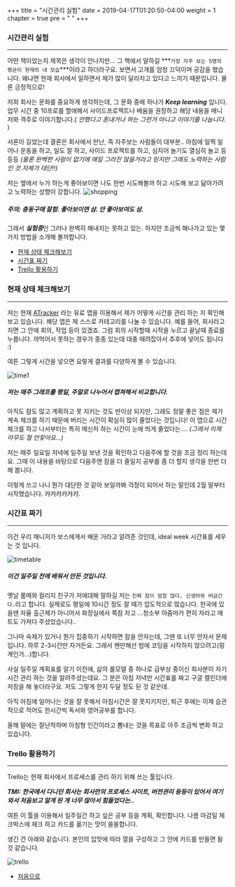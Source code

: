 +++
title = "시간관리 실험"
date = 2019-04-17T01:20:50-04:00
weight = 1
chapter = true
pre = "<i class='fas fa-history'></i> "
+++

### 시간관리 실험
***

<a name="time-top"></a>
어떤 책이었는지 제목은 생각이 안나지만... 그 책에서 말하길 ***`가장 자주 보는 5명의 평균이 현재의 내 모습`***이라고 하더라구요.
보면서 고개를 엄청 끄덕이며 공감을 했습니다. 왜냐면 현재 회사에서 일하면서 제가 많이 달라지고 있다고 느끼기 때문입니다. 물론 긍정적으로!

저희 회사는 문화를 중요하게 생각하는데, 그 문화 중에 하나가 ***Keep learning*** 입니다.
업무 시간 중 10프로를 할애해서 사이드프로젝트나 배움을 권장하고 해당 내용을 매니저와 격주로 이야기합니다.( _안했다고 혼내거나 하는 그런거 아니고 이야기를 나눕니다._ )

서론이 길었는데 결론은 회사에서 만난, 즉 자주보는 사람들이 대부분..
아침에 일찍 일어나 운동을 하고, 일도 잘 하고, 사이드 프로젝트를 하고, 심지어 놀기도 열심히 놀고 등등등
_(물론 완벽한 사람이 없기에 매일 그러진 않을거라고 믿지만 그래도 노력하는 사람인 것 자체가 대단!!)_

저는 옆에서 누가 하는게 좋아보이면 나도 한번 시도해볼까 하고 시도해 보고 닮아가려고 노력하는 성향이 강합니다.
![shopping](https://drive.google.com/uc?id=15sGhgRLXrQmUkWRtFgbtWSJNOwPhFOvv)
##### 주의: 충동구매 잘함. 좋아보이면 삼. 안 좋아보여도 삼.

그래서 ***실험중***인 그러나 완벽히 해내지는 못하고 있는. 하지만 조금씩 해나가고 있는 몇가지 방법을 소개해 볼까합니다.



+ [현재 상태 체크해보기](#time-section01)
+ [시간표 짜기](#time-section02)
+ [Trello 활용하기](#time-section02)


<a name="time-section01"></a>
### 현재 상태 체크해보기
___

저는 현재 [ATracker](http://www.wonderapps.se/atracker/) 라는 유료 앱을 이용해서 제가 어떻게 시간을 관리 하는 지 확인해 보고 있습니다.
해당 앱은 제 스스로 카테고리를 나눌 수 있습니다. 예를 들어, 회사라고 치면 그 안에 회의, 작업 등이 있겠죠.
그럼 회의 시작할때 시작을 누르고 끝날때 종료를 누릅니다. 까먹어서 못하는 경우가 종종 있는데 대충 때려잡아서 추후에 넣어도 됩니다 :)

여튼 그렇게 시간을 넣으면 요렇게 결과를 다양하게 볼 수 있습니다.

![time1](https://drive.google.com/uc?id=1GGh0j9wNLwy6uY4yb5SgfU3QBPrVhnKs)
##### 저는 매주 그래프를 평일, 주말로 나누어서 캡쳐해서 비교합니다.

아직도 잠도 많고 계획하고 못 지키는 것도 반이상 되지만,
그래도 정말 좋은 점은 제가 계속 체크를 하기 때문에 버리는 시간이 확실히 많이 줄었다는 것입니다!
이 앱으로 시간 체크를 하고 나서부터는 특히 메신저 하는 시간이 눈에 띄게 줄었다는....
_(그래서 이제 아무도 절 안찾아요...)_

저는 매주 일요일 저녁에 일주일 보낸 것을 확인하고 다음주에 할 것을 조금 정리 하는데요.
그때 이 내용을 바탕으로 다음주엔 잠을 더 줄일지 공부를 좀 더 할지 생각을 한번 더 해 봅니다.

이렇게 쓰고 나니 뭔가 대단한 것 같아 보일까봐 걱정이 되어서 하는 말인데
2월 말부터 시작했습니다. 캬캬캬캬캬캬.



<a name="time-section02"></a>
### 시간표 짜기
___

이건 우리 매니저가 보스에게서 배운 거라고 알려준 것인데, ideal week 시간표를 세우는 것 입니다.

![timetable](https://drive.google.com/uc?id=1su7DGwx8mJjx0q2f2-jek8BFQA8LFTeU)
##### 이건 일주일 전에 배워서 만든 것입니다.

옛날 룸메와 컬리지 친구가 저에대해 말하길 저는 `진짜 잠이 엄청 많다. 신생아와 버금간다.`라고 합니다.
실제로도 평일에 10시간 정도 잘 때가 압도적으로 많습니다.
한국에 있을땐 자율 출근제가 아니어서 화장실에서 쪽잠 자고 ...청소부 아줌마가 편히 자라고 매트도 가져다 주셨었습니다..

그나마 숙제가 있거나 뭔가 집중하기 시작하면 잠을 안자는데, 그땐 또 너무 안자서 문제입니다.
하루 2-3시간만 자거든요. 그래서 왠만해선 밤에 코딩을 시작하지 않으려고(핑계인가...)합니다.

사실 일주일 계획표를 알기 이전에, 삶의 롤모델 중 하나로 급부상 중이신 회사분이 자기 시간 관리 하는 것을 알려주셨는데요.
그 분은 아침 저녁만 시간표를 짜고 구글 캘린더에 저장을 해 놓더라구요. 저도 그렇게 한지 두달 정도 된 것 같은데.

아직 아침에 일어나는 것을 잘 못해서 아침시간은 잘 못지키지만,
퇴근 후에는 이제 습관적으로 적어도 한시간씩 독서와 영어공부를 합니다.

올해 말에는 잘난척하며 아침형 인간이라고 뽐내는 것을 목표로 아주 조금씩 변화 하고 있습니다.



<a name="time-section03"></a>
### Trello 활용하기
___

Trello는 현재 회사에서 프로세스를 관리 하기 위해 쓰는 툴입니다.

***TMI: 한국에서 다니던 회사는 회사만의 프로세스 사이트, 버전관리 등등이 있어서 여기와서 처음보고 알게 된 게 너무 많아서 힘들었다는..***

여튼 이 툴을 이용해서 일주일간 하고 싶은 공부 등을 계획, 확인합니다.
나름 마감일 체크박스에 체크 하고 카드를 옮기는 맛이 쏠쏠합니다.

생긴 건 아래와 같습니다.
본인의 입맛에 따라 열을 구성하고 그 안에 카드를 만들면 될 것 같습니다.

![trello](https://drive.google.com/uc?id=1xkczdc1-3iU-2LN6nXM56RvX-5D81aNg)




+ [처음으로](#time-top)